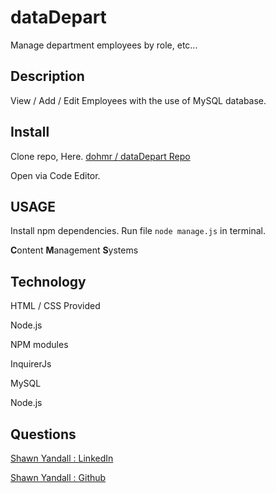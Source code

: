 # dataDepart
Manage department employees by role, etc...

## Description

View / Add / Edit Employees with the use of MySQL database.

## Install

Clone repo, Here. [dohmr / dataDepart Repo](https://github.com/dohmr/dataDepart)

Open via Code Editor. 

## USAGE

Install npm dependencies. Run file ```node manage.js``` in terminal.

**C**ontent **M**anagement **S**ystems



## Technology

HTML / CSS Provided

Node.js 

NPM modules 

InquirerJs

MySQL

Node.js



## Questions

[Shawn Yandall : LinkedIn](https://www.linkedin.com/in/shawn.yandall/)

[Shawn Yandall : Github](https://github.com/dohmr/)
